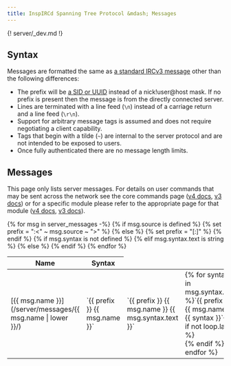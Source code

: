 ```yaml
---
title: InspIRCd Spanning Tree Protocol &mdash; Messages
---
```


{! server/_dev.md !}

## Syntax

Messages are formatted the same as [a standard IRCv3 message](https://ircv3.net/specs/extensions/message-tags.html#format) other than the following differences:

- The prefix will be [a SID or UUID](/server/concepts/#uuids) instead of a nick!user@host mask. If no prefix is present then the message is from the directly connected server.
- Lines are terminated with a line feed (`\n`) instead of a carriage return and a line feed (`\r\n`).
- Support for arbitrary message tags is assumed and does not require negotiating a client capability.
- Tags that begin with a tilde (`~`) are internal to the server protocol and are not intended to be exposed to users.
- Once fully authenticated there are no message length limits.

## Messages

This page only lists server messages. For details on user commands that may be sent across the network see the core commands page ([v4 docs](/4/commands), [v3 docs](/3/commands)) or for a specific module please refer to the appropriate page for that module ([v4 docs](/4/modules), [v3 docs](/3/modules)).

<table markdown="1">
<thead>
<tr>
<th>Name</th>
<th>Syntax</th>
</tr>
</thead>
{% for msg in server_messages -%}
{% if msg.source is defined %}
{% set prefix = ":<" ~ msg.source ~ ">" %}
{% else %}
{% set prefix = "[:<sid>]" %}
{% endif %}
<tr markdown="1">
<td markdown="1">[{{ msg.name }}](/server/messages/{{ msg.name | lower }}/)</td>
{% if msg.syntax is not defined %}
<td markdown="1">`{{ prefix }} {{ msg.name }}`</td>
{% elif msg.syntax.text is string %}
<td markdown="1">`{{ prefix }} {{ msg.name }} {{ msg.syntax.text }}`</td>
{% else %}
<td markdown="1">{% for syntax in msg.syntax.text %}`{{ prefix }} {{ msg.name }} {{ syntax }}`{% if not loop.last %}<br>{% endif %}{% endfor %}</td>
{% endif %}
</tr>
{% endfor %}
</tbody>
</table>

